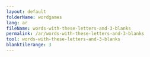 ```yaml
---
layout: default
folderName: wordgames
lang: ar
fileName: words-with-these-letters-and-3-blanks
permalink: /ar/words-with-these-letters-and-3-blanks
tool: words-with-these-letters-and-3-blanks
blanktilerange: 3
---
```

